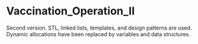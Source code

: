 # Vaccination_Operation_II

Second version. STL, linked lists, templates, and design patterns are used. Dynamic allocations have been replaced by variables and data structures.
